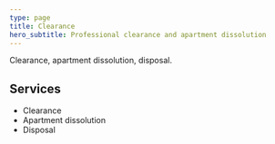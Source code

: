 ```yaml
---
type: page
title: Clearance
hero_subtitle: Professional clearance and apartment dissolution
---
```


Clearance, apartment dissolution, disposal.

## Services

- Clearance
- Apartment dissolution
- Disposal
